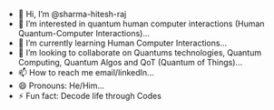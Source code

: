 - 👋 Hi, I’m @sharma-hitesh-raj
- 👀 I’m interested in quantum human computer interactions (Human Quantum-Computer Interactions)...
- 🌱 I’m currently learning Human Computer Interactions...
- 💞️ I’m looking to collaborate on Quantums technologies, Quantum Computing, Quantum Algos and QoT (Quantum of Things)...
- 📫 How to reach me email/linkedIn...
- 😄 Pronouns: He/Him...
- ⚡ Fun fact: Decode life through Codes

<!---
sharma-hitesh-raj/sharma-hitesh-raj is a ✨ special ✨ repository because its `README.md` (this file) appears on your GitHub profile.
You can click the Preview link to take a look at your changes.
--->
